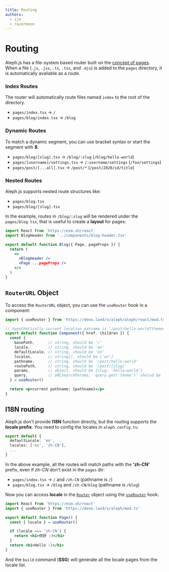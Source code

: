 ```yaml
---
title: Routing
authors:
  - ije
  - razermoon
---
```


# Routing

Aleph.js has a file-system based router built on the [concept of pages](/docs/basic-features/pages).
<br>
When a file (`.js`, `.jsx`, `.ts`, `.tsx`, and `.mjs`) is added to the `pages` directory, it is automatically available as a route.

### Index Routes

The router will automatically route files named `index` to the root of the directory.

- `pages/index.tsx` → `/`
- `pages/blog/index.tsx` → `/blog`

### Dynamic Routes

To match a dynamic segment, you can use bracket syntax or start the segment with **$**:

- `pages/blog/[slug].tsx` → `/blog/:slug` (`/blog/hello-world`)
- `pages/[username]/settings.tsx` → `/:username/settings` (`/foo/settings`)
- `pages/post/[...all].tsx` → `/post/*` (`/post/2020/id/title`)

### Nested Routes

Aleph.js supports nested route structures like:

- `pages/blog.tsx`
- `pages/blog/[slug].tsx`

In the example, routes in `/blog/:slug` will be rendered under the `pages/blog.tsx`, that is useful to create a **layout** for pages:

```jsx
import React from 'https://esm.sh/react'
import BlogHeader from '../components/blog-header.tsx'

export default function Blog({ Page, pageProps }) {
  return (
    <>
      <BlogHeader />
      <Page ...pageProps />
    </>
  )
}
```

## `RouterURL` Object

To access the `RouterURL` object, you can use the `useRouter` hook in a component:

```jsx
import { useRouter } from 'https://deno.land/x/aleph/aleph/react/mod.ts'

// hypothetically current location patname is '/post/hello-world?theme=dark'
export default function Component({ href, children }) {
  const {
    basePath,      // string, should be '/'
    locale,        // string, should be 'en'
    defaultLocale, // string, should be 'en'
    locales,       // string[], should be ['en']
    pathname,      // string, should be '/post/hello-world'
    routePath,     // string, should be '/post/[slug]'
    params,        // object, should be {slug: 'hello-world'}
    query,         // URLSearchParams, `query.get('theme')` sholud be 'dark'
  } = useRouter()

  return <p>current pathname: {pathname}</p>
}
```

## I18N routing

Aleph.js don't provide **I18N** function directly, but the routing supports the **locale prefix**. You need to config the locales in `aleph.config.ts`:

```ts
export default {
  defaultLocale: 'en',
  locales: ['en', 'zh-CN'],
  ...
}
```

In the above example, all the routes will match paths with the **'zh-CN'** prefix, even if _zh-CN_ don't exist in the `pages` dir:

- `pages/index.tsx` → `/` and `/zh-CN` (pathname is `/`)
- `pages/blog.tsx` → `/blog` and `/zh-CN/blog` (pathname is `/blog`)

Now you can access **locale** in the [`Router`](/docs/api-reference/types.ts/#RouterURL) object using the [`useRouter`](/docs/api-reference/mod.ts#useRouter) hook:

```jsx
import React from 'https://esm.sh/react'
import { useRouter } from 'https://deno.land/x/aleph/mod.ts'

export default function Page() {
  const { locale } = useRouter()

  if (locale === 'zh-CN') {
    return <h1>你好 :)</h1>
  }
  return <h1>Hello :)</h1>
}
```

And the `build` command (**SSG**) will generate all the locale pages from the locale list.
